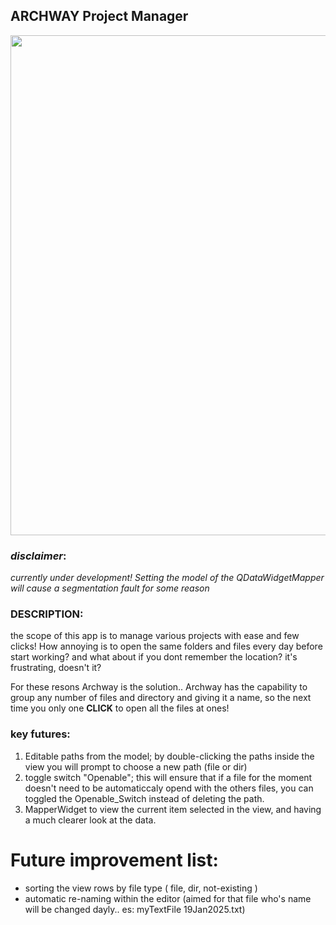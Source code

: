 ## ARCHWAY Project Manager

<img align="center" width="800" src="https://github.com/user-attachments/assets/30de7b4a-3abd-4abe-a364-285c4b305f25">


### *disclaimer*:
*currently under development! Setting the model of the QDataWidgetMapper will cause a segmentation fault for some reason*

### **DESCRIPTION:**
the scope of this app is to manage various projects with ease and few clicks! 
How annoying is to open the same folders and files every day before start working? and what about if you dont remember the location? it's frustrating, doesn't it?

For these resons Archway is the solution.. 
Archway has the capability to group any number of files and directory and giving it a name, so the next time you only one **CLICK** to open all the files at ones!


### **key futures:**
1. Editable paths from the model; by double-clicking the paths inside the view you will prompt to choose a new path (file or dir)
2. toggle switch "Openable"; this will ensure that if a file for the moment doesn't need to be automaticcaly opend with the others files, you can toggled the Openable_Switch instead of deleting the path.
3. MapperWidget to view the current item selected in the view, and having a much clearer look at the data.

# Future improvement list:
- sorting the view rows by file type ( file, dir, not-existing )
- automatic re-naming within the editor (aimed for that file who's name will be changed dayly.. es: myTextFile 19Jan2025.txt)
